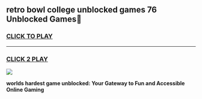 
## retro bowl college unblocked games 76 Unblocked Games👋
<h3>
<a href="https://premium.freeplayer.one?title=retro_bowl_college_unblocked_games_76&ref=16F">CLICK TO PLAY</a></h3>
<hr>

<h3>
<a href="https://premium.freeplayer.one?title=retro_bowl_college_unblocked_games_76&ref=16F">CLICK 2 PLAY</a>
  
</h3>

<a href="https://premium.freeplayer.one?title=retro_bowl_college_unblocked_games_76&ref=16F/"><img src="https://clearcache.store/games.png"></a>


**worlds hardest game unblocked: Your Gateway to Fun and Accessible Online Gaming**
